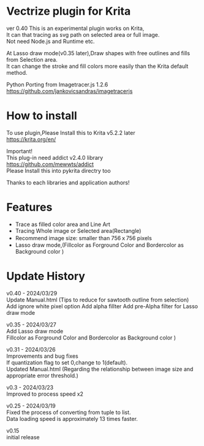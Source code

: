 # Vectrize plugin for Krita  
ver 0.40 
This is an experimental plugin works on Krita,  
It can that tracing as  svg path on selected area or full image.  
Not need Node.js and Runtime etc.  

At Lasso draw mode(v0.35 later),Draw shapes with free outlines and fills from Selection area.  
It can change the stroke and fill colors more easily than the Krita default method.  

Python Porting from Imagetracer.js 1.2.6  
https://github.com/jankovicsandras/imagetracerjs  

# How to install
To use plugin,Please Install this to  Krita v5.2.2 later  
https://krita.org/en/

Important!    
This plug-in need addict v2.4.0 library  
https://github.com/mewwts/addict  
Please Install this into pykrita directry too

Thanks to each libraries and application authors!  

# Features
* Trace as filled color area and Line Art 
* Tracing Whole image or Selected area(Rectangle)
* Recommend image size: smaller than 756ｘ756 pixels  
* Lasso draw mode,(Fillcolor as Forground Color and Bordercolor as Background color )
 

# Update History
v0.40 - 2024/03/29  
Update Manual.html (Tips to reduce for sawtooth outline  from selection)  
Add ignore white pixel option
Add alpha fillter
Add pre-Alpha filter for Lasso draw mode  
  
v0.35 - 2024/03/27  
Add Lasso draw mode  
Fillcolor as Forground Color and Bordercolor as Background color )  
  
v0.31 - 2024/03/26   
Improvements and bug fixes  
If quantization flag to set 0,change to 1(default).  
Updated Manual.html 
(Regarding the relationship between image size and appropriate error threshold.)   
  
v0.3 - 2024/03/23  
Improved to process speed x2

v0.25 - 2024/03/19  
Fixed the process of converting from tuple to list.  
Data loading speed is approximately 13 times faster.  
  
v0.15  
initial release  

